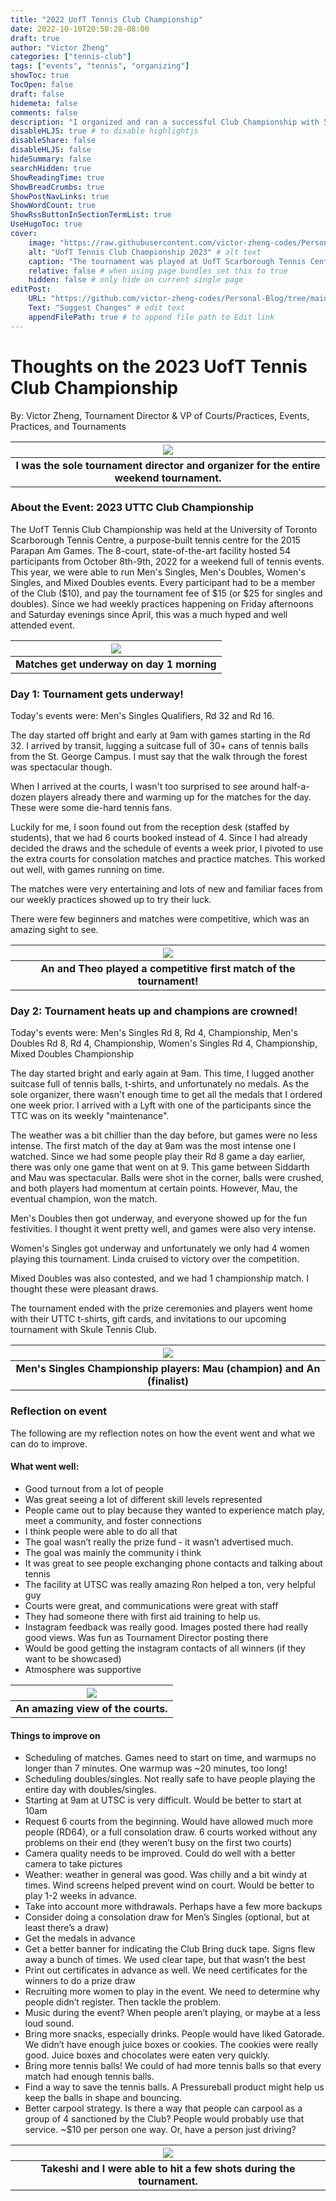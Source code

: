 ```yaml
---
title: "2022 UofT Tennis Club Championship"
date: 2022-10-10T20:50:28-08:00
draft: true
author: "Victor Zheng"
categories: ["tennis-club"]
tags: ["events", "tennis", "organizing"]
showToc: true
TocOpen: false
draft: false
hidemeta: false
comments: false
description: "I organized and ran a successful Club Championship with 54 players!"
disableHLJS: true # to disable highlightjs
disableShare: false
disableHLJS: false
hideSummary: false
searchHidden: true
ShowReadingTime: true
ShowBreadCrumbs: true
ShowPostNavLinks: true
ShowWordCount: true
ShowRssButtonInSectionTermList: true
UseHugoToc: true
cover:
    image: "https://raw.githubusercontent.com/victor-zheng-codes/Personal-Blog/main/content/posts/post-files/2023-club-championship/Tournament%20shots.jpg" # image path/url
    alt: "UofT Tennis Club Championship 2023" # alt text
    caption: "The tournament was played at UofT Scarborough Tennis Centre" # display caption under cover
    relative: false # when using page bundles set this to true
    hidden: false # only hide on current single page
editPost:
    URL: "https://github.com/victor-zheng-codes/Personal-Blog/tree/main/content/posts"
    Text: "Suggest Changes" # edit text
    appendFilePath: true # to append file path to Edit link
---
```


# Thoughts on the 2023 UofT Tennis Club Championship 

By: Victor Zheng, Tournament Director & VP of Courts/Practices, Events, Practices, and Tournaments 

|![](https://raw.githubusercontent.com/victor-zheng-codes/Personal-Blog/main/content/posts/post-files/2023-club-championship/tournament-director-and-organizer.JPG)|
| :--: |
| <b>I was the sole tournament director and organizer for the entire weekend tournament.</b>|


### About the Event: 2023 UTTC Club Championship

The UofT Tennis Club Championship was held at the University of Toronto Scarborough Tennis Centre, a purpose-built tennis centre for the 2015 Parapan Am Games. The 8-court, state-of-the-art facility hosted 54 participants from October 8th-9th, 2022 for a weekend full of tennis events. This year, we were able to run Men's Singles, Men's Doubles, Women's Singles, and Mixed Doubles events. Every participant had to be a member of the Club ($10), and pay the tournament fee of $15 (or $25 for singles and doubles). Since we had weekly practices happening on Friday afternoons and Saturday evenings since April, this was a much hyped and well attended event. 

|![](https://raw.githubusercontent.com/victor-zheng-codes/Personal-Blog/main/content/posts/post-files/2023-club-championship/day-one-at-the-tennis-tournament.jpg)|
| :--: |
| <b>Matches get underway on day 1 morning</b>|

### Day 1: Tournament gets underway!

Today's events were: Men's Singles Qualifiers, Rd 32 and Rd 16. 

The day started off bright and early at 9am with games starting in the Rd 32. I arrived by transit, lugging a suitcase full of 30+ cans of tennis balls from the St. George Campus. I must say that the walk through the forest was spectacular though. 

When I arrived at the courts, I wasn't too surprised to see around half-a-dozen players already there and warming up for the matches for the day. These were some die-hard tennis fans. 

Luckily for me, I soon found out from the reception desk (staffed by students), that we had 6 courts booked instead of 4. Since I had already decided the draws and the schedule of events a week prior, I pivoted to use the extra courts for consolation matches and practice matches. This worked out well, with games running on time. 

The matches were very entertaining and lots of new and familiar faces from our weekly practices showed up to try their luck. 

There were few beginners and matches were competitive, which was an amazing sight to see.

| ![](https://raw.githubusercontent.com/victor-zheng-codes/Personal-Blog/main/content/posts/post-files/2023-club-championship/An%20plays%20Theo.jpg)|
| :--: |
| <b>An and Theo played a competitive first match of the tournament!</b>|


### Day 2: Tournament heats up and champions are crowned! 

Today's events were: Men's Singles Rd 8, Rd 4, Championship, Men's Doubles Rd 8, Rd 4, Championship, Women's Singles Rd 4, Championship, Mixed Doubles Championship

The day started bright and early again at 9am. This time, I lugged another suitcase full of tennis balls, t-shirts, and unfortunately no medals. As the sole organizer, there wasn't enough time to get all the medals that I ordered one week prior. I arrived with a Lyft with one of the participants since the TTC was on its weekly "maintenance". 

The weather was a bit chillier than the day before, but games were no less intense. The first match of the day at 9am was the most intense one I watched. Since we had some people play their Rd 8 game a day earlier, there was only one game that went on at 9. This game between Siddarth and Mau was spectacular. Balls were shot in the corner, balls were crushed, and both players had momentum at certain points. However, Mau, the eventual champion, won the match. 

Men's Doubles then got underway, and everyone showed up for the fun festivities. I thought it went pretty well, and games were also very intense. 

Women's Singles got underway and unfortunately we only had 4 women playing this tournament. Linda cruised to victory over the competition. 

Mixed Doubles was also contested, and we had 1 championship match. I thought these were pleasant draws. 

The tournament ended with the prize ceremonies and players went home with their UTTC t-shirts, gift cards, and invitations to our upcoming tournament with Skule Tennis Club. 

|![](https://raw.githubusercontent.com/victor-zheng-codes/Personal-Blog/main/content/posts/post-files/2023-club-championship/mens-singles-winners.JPG)|
| :--: |
| <b>Men's Singles Championship players: Mau (champion) and An (finalist) </b>|

### Reflection on event

The following are my reflection notes on how the event went and what we can do to improve. 

#### What went well:
- Good turnout from a lot of people
- Was great seeing a lot of different skill levels represented
- People came out to play because they wanted to experience match play, meet a community, and foster connections
- I think people were able to do all that
- The goal wasn’t really the prize fund - it wasn’t advertised much. 
- The goal was mainly the community i think
- It was great to see people exchanging phone contacts and talking about tennis
- The facility at UTSC was really amazing
Ron helped a ton, very helpful guy
- Courts were great, and communications were great with staff
- They had someone there with first aid training to help us. 
- Instagram feedback was really good. Images posted there had really good views. Was fun as Tournament Director posting there 
- Would be good getting the instagram contacts of all winners (if they want to be showcased) 
- Atmosphere was supportive

| ![](https://raw.githubusercontent.com/victor-zheng-codes/Personal-Blog/main/content/posts/post-files/2023-club-championship/Amazing%20shot%20of%20court%20and%20background.jpg)|
| :--: |
| <b>An amazing view of the courts. </b>|

#### Things to improve on
- Scheduling of matches. Games need to start on time, and warmups no longer than 7 minutes. One warmup was ~20 minutes, too long! 
- Scheduling doubles/singles. Not really safe to have people playing the entire day with doubles/singles. 
- Starting at 9am at UTSC is very difficult. Would be better to start at 10am
- Request 6 courts from the beginning. Would have allowed much more people (RD64), or a full consolation draw. 6 courts worked without any problems on their end (they weren’t busy on the first two courts) 
- Camera quality needs to be improved. Could do well with a better camera to take pictures
- Weather: weather in general was good. Was chilly and a bit windy at times. Wind screens helped prevent wind on court. Would be better to play 1-2 weeks in advance. 
- Take into account more withdrawals. Perhaps have a few more backups
- Consider doing a consolation draw for Men’s Singles (optional, but at least there’s a draw)
- Get the medals in advance
- Get a better banner for indicating the Club
Bring duck tape. Signs flew away a bunch of times. We used clear tape, but that wasn’t the best
- Print out certificates in advance as well. We need certificates for the winners to do a prize draw
- Recruiting more women to play in the event. We need to determine why people didn’t register. Then tackle the problem. 
- Music during the event? When people aren’t playing, or maybe at a less loud sound.
- Bring more snacks, especially drinks. People would have liked Gatorade. We didn’t have enough juice boxes or cookies. The cookies were really good. Juice boxes and chocolates were eaten very quickly. 
- Bring more tennis balls! We could of had more tennis balls so that every match had enough tennis balls. 
- Find a way to save the tennis balls. A Pressureball product might help us keep the balls in shape and bouncing. 
- Better carpool strategy. Is there a way that people can carpool as a group of 4 sanctioned by the Club? People would probably use that service. ~$10 per person one way. Or, have a person just driving? 

|![](https://raw.githubusercontent.com/victor-zheng-codes/Personal-Blog/main/content/posts/post-files/2023-club-championship/Takeshi%20and%20I.JPG)|
| :--: |
| <b>Takeshi and I were able to hit a few shots during the tournament. </b>|

